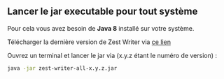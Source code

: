 ## Lancer le jar executable pour tout système

Pour cela vous avez besoin de **Java 8** installé sur votre système.

Télécharger la dernière version de Zest Writer via [ce lien](https://bintray.com/firm1/maven/zest-writer/_latestVersion#files)

Ouvrez un terminal et lancer le jar via (x.y.z étant le numéro de version) :

```bash
java -jar zest-writer-all-x.y.z.jar
```
